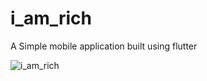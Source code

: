 # i_am_rich

A Simple mobile application built using flutter


![i_am_rich](https://github.com/user-attachments/assets/75024648-041f-40df-88d7-4ccff7639375)
